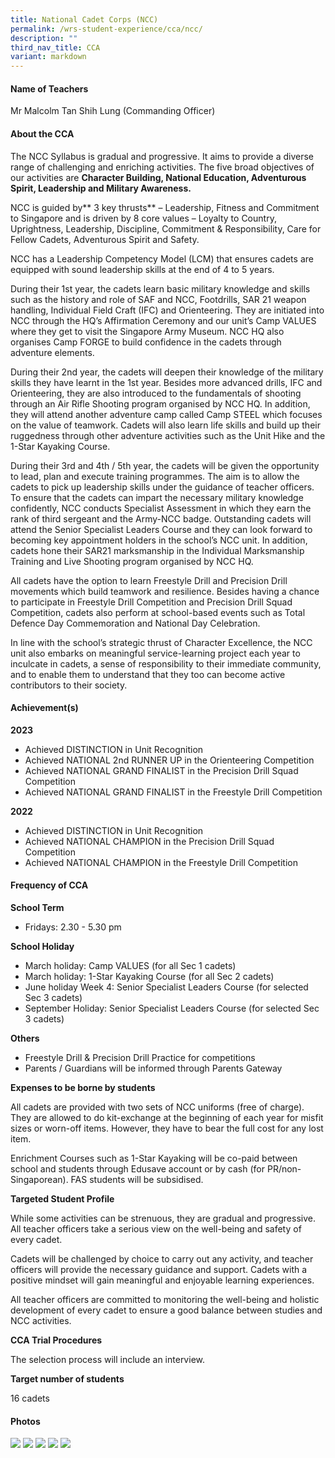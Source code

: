 ```yaml
---
title: National Cadet Corps (NCC)
permalink: /wrs-student-experience/cca/ncc/
description: ""
third_nav_title: CCA
variant: markdown
---
```

#### **Name of Teachers**

Mr Malcolm Tan Shih Lung (Commanding Officer)

#### **About the CCA**

The NCC Syllabus is gradual and progressive. It aims to provide a diverse range of challenging and enriching activities. The five broad objectives of our activities are **Character Building, National Education, Adventurous Spirit, Leadership and Military Awareness.**

NCC is guided by** 3 key thrusts** – Leadership, Fitness and Commitment to Singapore and is driven by 8 core values – Loyalty to Country, Uprightness, Leadership, Discipline, Commitment & Responsibility, Care for Fellow Cadets, Adventurous Spirit and Safety.

NCC has a Leadership Competency Model (LCM) that ensures cadets are equipped with sound leadership skills at the end of 4 to 5 years.

During their 1st year, the cadets learn basic military knowledge and skills such as the history and role of SAF and NCC, Footdrills, SAR 21 weapon handling, Individual Field Craft (IFC) and Orienteering. They are initiated into NCC through the HQ’s Affirmation Ceremony and our unit’s Camp VALUES where they get to visit the Singapore Army Museum. NCC HQ also organises Camp FORGE to build confidence in the cadets through adventure elements.

During their 2nd year, the cadets will deepen their knowledge of the military skills they have learnt in the 1st year. Besides more advanced drills, IFC and Orienteering, they are also introduced to the fundamentals of shooting through an Air Rifle Shooting program organised by NCC HQ. In addition, they will attend another adventure camp called Camp STEEL which focuses on the value of teamwork. Cadets will also learn life skills and build up their ruggedness through other adventure activities such as the Unit Hike and the 1-Star Kayaking Course.

During their 3rd and 4th / 5th year, the cadets will be given the opportunity to lead, plan and execute training programmes. The aim is to allow the cadets to pick up leadership skills under the guidance of teacher officers. To ensure that the cadets can impart the necessary military knowledge confidently, NCC conducts Specialist Assessment in which they earn the rank of third sergeant and the Army-NCC badge. Outstanding cadets will attend the Senior Specialist Leaders Course and they can look forward to becoming key appointment holders in the school’s NCC unit. In addition, cadets hone their SAR21 marksmanship in the Individual Marksmanship Training and Live Shooting program organised by NCC HQ.

All cadets have the option to learn Freestyle Drill and Precision Drill movements which build teamwork and resilience. Besides having a chance to participate in Freestyle Drill Competition and Precision Drill Squad Competition, cadets also perform at school-based events such as Total Defence Day Commemoration and National Day Celebration.

In line with the school’s strategic thrust of Character Excellence, the NCC unit also embarks on meaningful service-learning project each year to inculcate in cadets, a sense of responsibility to their immediate community, and to enable them to understand that they too can become active contributors to their society.


#### **Achievement(s)**

**2023**

* Achieved DISTINCTION in Unit Recognition
* Achieved NATIONAL 2nd RUNNER UP in the Orienteering Competition
* Achieved NATIONAL GRAND FINALIST in the Precision Drill Squad Competition
* Achieved NATIONAL GRAND FINALIST in the Freestyle Drill Competition

**2022**
* Achieved DISTINCTION in Unit Recognition 
* Achieved NATIONAL CHAMPION in the Precision Drill Squad Competition
* Achieved NATIONAL CHAMPION in the Freestyle Drill Competition

#### Frequency of CCA

**School Term**

* Fridays: 2.30 - 5.30 pm

**School Holiday**

* March holiday: Camp VALUES (for all Sec 1 cadets)
* March holiday: 1-Star Kayaking Course (for all Sec 2 cadets)
* June holiday Week 4: Senior Specialist Leaders Course (for selected Sec 3 cadets)
* September Holiday: Senior Specialist Leaders Course (for selected Sec 3 cadets)


**Others**

* Freestyle Drill & Precision Drill Practice for competitions
* Parents / Guardians will be informed through Parents Gateway
 

**Expenses to be borne by students**

All cadets are provided with two sets of NCC uniforms (free of charge). They are allowed to do kit-exchange at the beginning of each year for misfit sizes or worn-off items. However, they have to bear the full cost for any lost item.

Enrichment Courses such as 1-Star Kayaking will be co-paid between school and students through Edusave account or by cash (for PR/non-Singaporean). FAS students will be subsidised.

**Targeted Student Profile**

While some activities can be strenuous, they are gradual and progressive. All teacher officers take a serious view on the well-being and safety of every cadet.

Cadets will be challenged by choice to carry out any activity, and teacher officers will provide the necessary guidance and support.
Cadets with a positive mindset will gain meaningful and enjoyable learning experiences.

All teacher officers are committed to monitoring the well-being and holistic development of every cadet to ensure a good balance between studies and NCC activities.


**CCA Trial Procedures**

The selection process will include an interview.

 **Target number of students**

16 cadets

#### Photos
![](/images/CCA/ncc1.jpg)
![](/images/CCA/ncc2.jpg)
![](/images/CCA/ncc3.jpg)
![](/images/CCA/ncc4.jpg)
![](/images/CCA/ncc5.jpg)